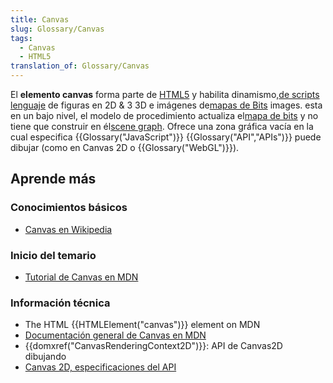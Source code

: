 ```yaml
---
title: Canvas
slug: Glossary/Canvas
tags:
  - Canvas
  - HTML5
translation_of: Glossary/Canvas
---
```

El **elemento canvas** forma parte de [HTML5](https://en.wikipedia.org/wiki/HTML5) y habilita dinamismo,[de scripts](https://en.wikipedia.org/wiki/Scripting_language) [lenguaje](<https://en.wikipedia.org/wiki/Rendering_(computer_graphics)>) de figuras en 2D & 3 3D e imágenes de[mapas de Bits](https://en.wikipedia.org/wiki/Bitmap) images. esta en un bajo nivel, el modelo de procedimiento actualiza el[mapa de bits](https://en.wikipedia.org/wiki/Bitmap) y no tiene que construir en él[scene graph](https://en.wikipedia.org/wiki/Scene_graph). Ofrece una zona gráfica vacía en la cual especifica {{Glossary("JavaScript")}} {{Glossary("API","APIs")}} puede dibujar (como en Canvas 2D o {{Glossary("WebGL")}}).

## Aprende más

### Conocimientos básicos

- [Canvas en Wikipedia](<https://es.wikipedia.org/wiki/Canvas_(HTML)>)

### Inicio del temario

- [Tutorial de Canvas en MDN](/en-US/docs/Web/Guide/HTML/Canvas_tutorial)

### Información técnica

- The HTML {{HTMLElement("canvas")}} element on MDN
- [Documentación general de Canvas en MDN](/en-US/docs/HTML/Canvas)
- {{domxref("CanvasRenderingContext2D")}}: API de Canvas2D dibujando
- [Canvas 2D, especificaciones del API](http://www.w3.org/TR/2dcontext/)
